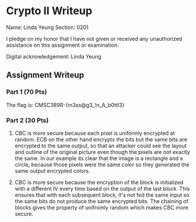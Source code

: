 # Crypto II Writeup

Name: Linda Yeung
Section: 0201

I pledge on my honor that I have not given or received any unauthorized
assistance on this assignment or examination.

Digital acknowledgement: Linda Yeung

## Assignment Writeup

### Part 1 (70 Pts)
The flag is: CMSC389R-{m3ss@g3_!n_A_b0ttl3} 



### Part 2 (30 Pts)

1. CBC is more secure because each pixel is uniformly encrypted at random. ECB on the other hand
encrypts the bits but the same bits are encrypted to the same output, so that an attacker could see the layout and outline of the original picture even though
the pixels are not exactly the same. In our example its clear that the image is a rectangle and a circle, because those pixels were the same color
so they generated the same output encrypted colors.

2. CBC is more secure because the encryption of the block is initialized with a different IV every time based on the output of the last block. This ensures
that with each subsequent block, it's not fed the same input so the same bits do not produce the same encrypted bits. The chaining of blocks gives the property of unifromly random which makes CBC more secure. 

